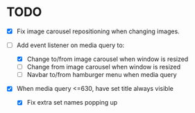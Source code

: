 # TODO

- [x] Fix image carousel repositioning when changing images.

- [ ] Add event listener on media query to:
	- [x] Change to/from image carousel when window is resized
	- [ ] Change from image carousel when window is resized
	- [ ] Navbar to/from hamburger menu when media query

- [x] When media query <=630, have set title always visible
	- [x] Fix extra set names popping up	